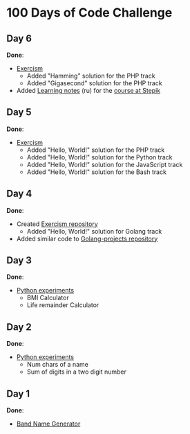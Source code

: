 # 100 Days of Code Challenge


## Day 6

**Done**: 

- [Exercism](https://github.com/ozor/Exercism)
  - Added "Hamming" solution for the PHP track
  - Added "Gigasecond" solution for the PHP track
- Added [Learning notes](https://github.com/ozor/Golang-projects/tree/master/stepik) (ru) for the [course at Stepik](https://stepik.org/course/54403)


## Day 5

**Done**: 

- [Exercism](https://github.com/ozor/Exercism)
  - Added "Hello, World!" solution for the PHP track
  - Added "Hello, World!" solution for the Python track
  - Added "Hello, World!" solution for the JavaScript track
  - Added "Hello, World!" solution for the Bash track


## Day 4

**Done**: 

- Created [Exercism repository](https://github.com/ozor/Exercism)
  - Added "Hello, World!" solution for Golang track
- Added similar code to [Golang-projects repository](https://github.com/ozor/Golang-projects/blob/master/exercises/hello_world.go)


## Day 3

**Done**: 

- [Python experiments](https://github.com/ozor/python3-projects/tree/master/experiments/002)
  - BMI Calculator
  - Life remainder Calculator


## Day 2

**Done**: 

- [Python experiments](https://github.com/ozor/python3-projects/tree/master/experiments/001)
  - Num chars of a name
  - Sum of digits in a two digit number


## Day 1

**Done**: 

- [Band Name Generator](https://github.com/ozor/python3-projects/tree/master/band-name-generator)
